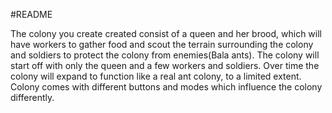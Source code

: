 #README

The colony you create created consist of a queen and her brood, which will have workers
to gather food and scout the terrain surrounding the colony and soldiers to protect the colony
from enemies(Bala ants). The colony will start off with only the queen and a few workers and soldiers.
Over time the colony will expand to function like a real ant colony, to a limited extent.
Colony comes with different buttons and modes which influence the colony differently.
